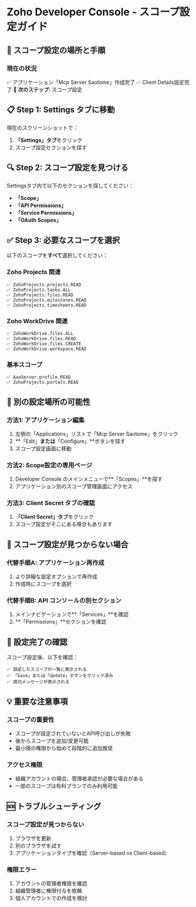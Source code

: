 # Zoho Developer Console - スコープ設定ガイド

## 🎯 **スコープ設定の場所と手順**

### **現在の状況**
✅ アプリケーション「Mcp Server Saotome」作成完了
✅ Client Details設定完了
🔄 **次のステップ**: スコープ設定

## 📋 **Step 1: Settings タブに移動**

現在のスクリーンショットで：
1. **「Settings」タブ**をクリック
2. スコープ設定セクションを探す

## 🔍 **Step 2: スコープ設定を見つける**

Settingsタブ内で以下のセクションを探してください：
- **「Scope」**
- **「API Permissions」** 
- **「Service Permissions」**
- **「OAuth Scopes」**

## ✅ **Step 3: 必要なスコープを選択**

以下のスコープを**すべて**選択してください：

### **Zoho Projects 関連**
```
✅ ZohoProjects.projects.READ
✅ ZohoProjects.tasks.ALL
✅ ZohoProjects.files.READ
✅ ZohoProjects.milestones.READ
✅ ZohoProjects.timesheets.READ
```

### **Zoho WorkDrive 関連**
```
✅ ZohoWorkDrive.files.ALL
✅ ZohoWorkDrive.files.READ
✅ ZohoWorkDrive.files.CREATE
✅ ZohoWorkDrive.workspace.READ
```

### **基本スコープ**
```
✅ AaaServer.profile.READ
✅ ZohoProjects.portals.READ
```

## 🔄 **別の設定場所の可能性**

### **方法1: アプリケーション編集**
1. 左側の「Applications」リストで「Mcp Server Saotome」をクリック
2. **「Edit」**または**「Configure」**ボタンを探す
3. スコープ設定画面に移動

### **方法2: Scope設定の専用ページ**
1. Developer Console のメインメニューで**「Scopes」**を探す
2. アプリケーション別のスコープ管理画面にアクセス

### **方法3: Client Secret タブの確認**
1. **「Client Secret」タブ**をクリック
2. スコープ設定がそこにある場合もあります

## 📝 **スコープ設定が見つからない場合**

### **代替手順A: アプリケーション再作成**
1. より詳細な設定オプションで再作成
2. 作成時にスコープを選択

### **代替手順B: API コンソールの別セクション**
1. メインナビゲーションで**「Services」**を確認
2. **「Permissions」**セクションを確認

## 🎯 **設定完了の確認**

スコープ設定後、以下を確認：
```
✅ 設定したスコープが一覧に表示される
✅ 「Save」または「Update」ボタンをクリック済み
✅ 成功メッセージが表示される
```

## 💡 **重要な注意事項**

### **スコープの重要性**
- スコープが設定されていないとAPI呼び出しが失敗
- 後からスコープを追加/変更可能
- 最小限の権限から始めて段階的に追加推奨

### **アクセス権限**
- 組織アカウントの場合、管理者承認が必要な場合がある
- 一部のスコープは有料プランでのみ利用可能

## 🆘 **トラブルシューティング**

### **スコープ設定が見つからない**
1. ブラウザを更新
2. 別のブラウザを試す
3. アプリケーションタイプを確認（Server-based vs Client-based）

### **権限エラー**
1. アカウントの管理者権限を確認
2. 組織管理者に権限付与を依頼
3. 個人アカウントでの作成を検討 